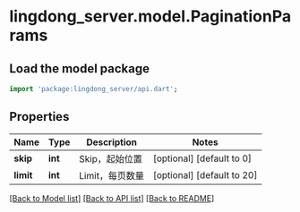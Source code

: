 # lingdong_server.model.PaginationParams

## Load the model package
```dart
import 'package:lingdong_server/api.dart';
```

## Properties
Name | Type | Description | Notes
------------ | ------------- | ------------- | -------------
**skip** | **int** | Skip，起始位置 | [optional] [default to 0]
**limit** | **int** | Limit，每页数量 | [optional] [default to 20]

[[Back to Model list]](../README.md#documentation-for-models) [[Back to API list]](../README.md#documentation-for-api-endpoints) [[Back to README]](../README.md)


